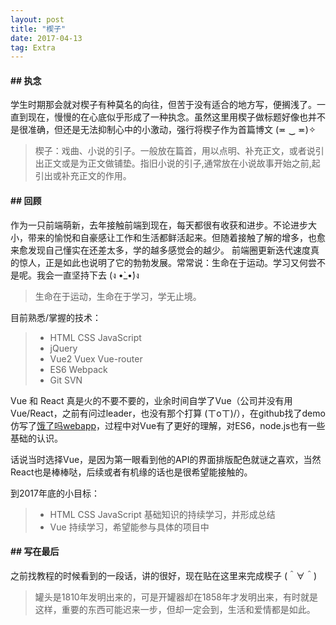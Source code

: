 ```yaml
---
layout: post
title: "楔子"
date: 2017-04-13
tag: Extra
---
```


#### ## 执念
学生时期那会就对楔子有种莫名的向往，但苦于没有适合的地方写，便搁浅了。一直到现在，慢慢的在心底似乎形成了一种执念。虽然这里用楔子做标题好像也并不是很准确，但还是无法抑制心中的小激动，强行将楔子作为首篇博文 (≖ ‿ ≖)✧

> 楔子：戏曲、小说的引子。一般放在篇首，用以点明、补充正文，或者说引出正文或是为正文做铺垫。指旧小说的引子,通常放在小说故事开始之前,起引出或补充正文的作用。

#### ## 回顾
作为一只前端萌新，去年接触前端到现在，每天都很有收获和进步。不论进步大小，带来的愉悦和自豪感让工作和生活都鲜活起来。但随着接触了解的增多，也愈来愈发现自己懂实在还差太多，学的越多感觉会的越少。 前端圈更新迭代速度真的惊人，正是如此也说明了它的勃勃发展。常常说：生命在于运动。学习又何尝不是呢。我会一直坚持下去 (ง •̀_•́)ง

> 生命在于运动，生命在于学习，学无止境。

目前熟悉/掌握的技术：

>* HTML CSS JavaScript
>* jQuery
>* Vue2 Vuex Vue-router
>* ES6 Webpack
>* Git SVN

Vue 和 React 真是火的不要不要的，业余时间自学了Vue（公司并没有用Vue/React，之前有问过leader，也没有那个打算 (ㄒoㄒ)/），在github找了demo仿写了[饿了吗webapp](https://github.com/chenhuhus/vue-ele)，过程中对Vue有了更好的理解，对ES6，node.js也有一些基础的认识。

话说当时选择Vue，是因为第一眼看到他的API的界面排版配色就谜之喜欢，当然React也是棒棒哒，后续或者有机缘的话也是很希望能接触的。

到2017年底的小目标：

>* HTML CSS JavaScript 基础知识的持续学习，并形成总结
>* Vue 持续学习，希望能参与具体的项目中

#### ## 写在最后

之前找教程的时候看到的一段话，讲的很好，现在贴在这里来完成楔子 (＾∀＾)

> 罐头是1810年发明出来的，可是开罐器却在1858年才发明出来，有时就是这样，重要的东西可能迟来一步，但却一定会到，生活和爱情都是如此。